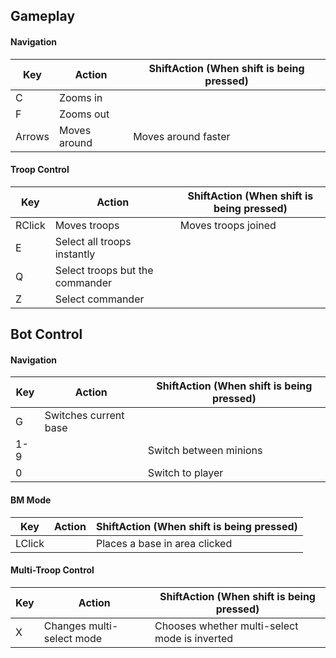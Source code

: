 ## Gameplay
#### Navigation

| Key  |  Action                          | ShiftAction (When shift is being pressed)     |
|------|----------------------------------|-----------------------------------------------|
| C    | Zooms in                         |                                               |
| F    | Zooms out                        |                                               |
|Arrows| Moves around                     | Moves around faster                           |

#### Troop Control

| Key  |  Action                          | ShiftAction (When shift is being pressed)     |
|------|----------------------------------|-----------------------------------------------|
|RClick| Moves troops                     | Moves troops joined                           |
| E    | Select all troops instantly      |                                               |
| Q    | Select troops but the commander  |                                               |
| Z    | Select commander                 |                                               |

## Bot Control
#### Navigation

| Key  |  Action                          | ShiftAction (When shift is being pressed)     |
|------|----------------------------------|-----------------------------------------------|
| G    | Switches current base            |                                               |
| 1-9  |                                  | Switch between minions                        |
| 0    |                                  | Switch to player                              |


#### BM Mode

| Key  |  Action                          | ShiftAction (When shift is being pressed)     |
|------|----------------------------------|-----------------------------------------------|
|LClick|                                  | Places a base in area clicked                 |


#### Multi-Troop Control

| Key  |  Action                          | ShiftAction (When shift is being pressed)     |
|------|----------------------------------|-----------------------------------------------|
| X    | Changes multi-select mode        | Chooses whether multi-select mode is inverted |

